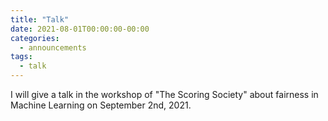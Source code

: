 ```yaml
---
title: "Talk"
date: 2021-08-01T00:00:00-00:00
categories:
  - announcements
tags:
  - talk
---
```


I will give a talk in the workshop of "The Scoring Society" about fairness in Machine Learning on September 2nd, 2021.